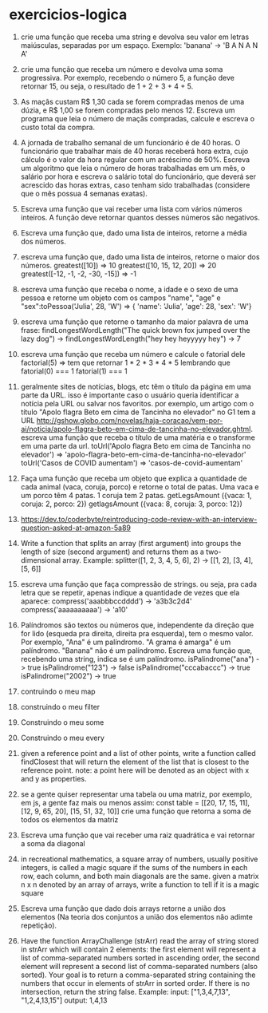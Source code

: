 # exercicios-logica

1) crie uma função que receba uma string e devolva seu valor em letras maiúsculas, separadas por um espaço. Exemplo: 'banana' -> 'B A N A N A'

2) crie uma função que receba um número e devolva uma soma progressiva. Por exemplo, recebendo o número 5, a função deve retornar 15, ou seja, o resultado de 1 + 2 + 3 + 4 + 5.

3) As maçãs custam R$ 1,30 cada se forem compradas menos de uma dúzia, e R$ 1,00 se forem 
compradas pelo menos 12. Escreva um programa que leia o número de maçãs compradas, calcule e escreva o custo total da compra.

4) A jornada de trabalho semanal de um funcionário é de 40 horas. O funcionário que trabalhar mais de 40 horas receberá hora extra, cujo cálculo é o valor da hora regular com um acréscimo de 50%. Escreva um algoritmo que leia o número de horas trabalhadas em um mês, o salário por hora e escreva o salário total do funcionário, que deverá ser acrescido das horas extras, caso tenham sido trabalhadas (considere que o mês possua 4 semanas exatas).

5) Escreva uma função que vai receber uma lista com vários números inteiros. A função deve retornar quantos desses números são negativos.

6) Escreva uma função que, dado uma lista de inteiros, retorne a média dos números.

7) escreva uma função que, dado uma lista de inteiros, retorne o maior dos números.
greatest([10]) => 10
greatest([10, 15, 12, 20]) => 20
greatest([-12, -1, -2, -30, -15]) => -1

8) escreva uma função que receba o nome, a idade e o sexo de uma pessoa e retorne um objeto com os campos "name", "age" e "sex":toPessoa('Julia', 28, 'W') => { 'name': 'Julia', 'age': 28, 'sex': 'W'}

9) escreva uma função que retorne o tamanho da maior palavra de uma frase: findLongestWordLength("The quick brown fox jumped over the lazy dog") -> findLongestWordLength("hey hey heyyyyy hey") -> 7 

10) escreva uma função que receba um número e calcule o fatorial dele factorial(5) => tem que retornar 1 * 2 * 3 * 4 * 5 
lembrando que fatorial(0) === 1 
fatorial(1) === 1

11) geralmente sites de notícias, blogs, etc têm o título da página em uma parte da URL. isso é importante caso o usuário queria identificar a notícia pela URL
ou salvar nos favoritos. por exemplo, um artigo com o título "Apolo flagra Beto em cima de Tancinha no elevador" no G1 tem a URL 
http://gshow.globo.com/novelas/haja-coracao/vem-por-ai/noticia/apolo-flagra-beto-em-cima-de-tancinha-no-elevador.ghtml.
escreva uma função que receba o título de uma matéria e o transforme em uma parte da url.
toUrl('Apolo flagra Beto em cima de Tancinha no elevador') => 'apolo-flagra-beto-em-cima-de-tancinha-no-elevador'
toUrl('Casos de COVID aumentam') => 'casos-de-covid-aumentam'

12) Faça uma função que receba um objeto que explica a quantidade de cada
animal (vaca, coruja, porco) e retorne o total de patas. Uma vaca e um porco
têm 4 patas. 1 coruja tem 2 patas.
getLegsAmount ({vaca: 1, coruja: 2, porco: 2})
 getlagsAmount ({vaca: 8, coruja: 3, porco: 12})

 13) https://dev.to/coderbyte/reintroducing-code-review-with-an-interview-question-asked-at-amazon-5a89

 14) Write a function that splits an array (first argument) into groups the length of size (second argument) and returns them as a two-dimensional array. Example: splitter([1, 2, 3, 4, 5, 6], 2) -> [[1, 2], [3, 4], [5, 6]]

 15) escreva uma função que faça compressão de strings. ou seja, pra cada letra que se repetir, apenas indique a quantidade de vezes que ela aparece:
compress('aaabbbccdddd') -> 'a3b3c2d4'
compress('aaaaaaaaaa') -> 'a10'

16) Palíndromos são textos ou números que, independente da direção que for lido (esqueda pra direita, direita pra esquerda), tem o mesmo valor. Por exemplo, "Ana" é um palíndromo. "A grama é amarga" é um palíndromo. "Banana" não é um palíndromo. Escreva uma função que, recebendo uma string, indica se é um palíndromo.
isPalindrome("ana") -> true
isPalindrome("123") -> false
isPalindrome("cccabaccc") -> true
isPalindrome("2002") -> true

17) contruindo o meu map

18) construindo o meu filter

19) Construindo o meu some

20) Construindo o meu every 

21) given a reference point and a list of other points, write a function called findClosest that will return the element of the list that is closest to the reference point.
note: a point here will be denoted as an object with x and y as properties.

22) se a gente quiser representar uma tabela ou uma matriz, por exemplo, em js, a gente faz mais ou menos assim:
const table = [[20, 17, 15, 11], [12, 9, 65, 20], [15, 51, 32, 10]]
crie uma função que retorna a soma de todos os elementos da matriz

23) Escreva uma função que vai receber uma raiz quadrática e vai retornar a soma da diagonal 

24) in recreational mathematics, a square array of numbers, usually positive integers, is called a magic square if the sums of the numbers in each row, each column, and both main diagonals are the same. given a matrix n x n denoted by an array of arrays, write a function to tell if it is a magic square

25) Escreva uma função que dado dois arrays retorne a união dos elementos (Na teoria dos conjuntos a união dos elementos não adimte repetição).

26) Have the function ArrayChallenge (strArr) read the array of string stored in strArr which will contain 2 elements: the first element will represent a list of comma-separated numbers sorted in ascending order, the second element will represent a second list of comma-separated numbers (also sorted). Your goal is to return a comma-separated string containing the numbers that occur in elements of strArr in sorted order. If there is no intersection, return the string false.
Example: 
input: ["1,3,4,7,13", "1,2,4,13,15"]
output: 1,4,13







